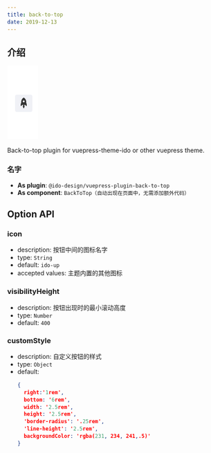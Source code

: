 ```yaml
---
title: back-to-top
date: 2019-12-13
---
```


## 介绍

![demo.png](./images/backToTop.png)

Back-to-top plugin for vuepress-theme-ido or other vuepress theme.

### 名字

- **As plugin**: `@ido-design/vuepress-plugin-back-to-top`
- **As component**: `BackToTop（自动出现在页面中，无需添加额外代码）`

## Option API

### icon

- description: 按钮中间的图标名字
- type: `String`
- default: `ido-up`
- accepted values: 主题内置的其他图标

### visibilityHeight

- description: 按钮出现时的最小滚动高度
- type: `Number`
- default: `400`

### customStyle

- description: 自定义按钮的样式
- type: `Object`
- default: 
  ```json
  {
    right:'1rem',
    bottom: '6rem',
    width: '2.5rem',
    height: '2.5rem',
    'border-radius': '.25rem',
    'line-height': '2.5rem',
    backgroundColor: 'rgba(231, 234, 241,.5)'
  }
  ```
